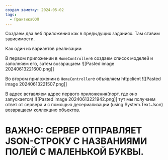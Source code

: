 ```yaml
---
создал заметку: 2024-05-02
tags:
  - ПрактикаООП
---
```

Создаем два веб приложения как в предыдущих заданиях.
Там ставим зависимости.

Как один из вариантов реализации:

В первом приложении в `HomeController`е создаем список моделей и заполняем его, затем возвращаем
![[Pasted image 20240613221600.png]]

Во втором приложении в `HomeController`е объявляем httpclient
![[Pasted image 20240613221507.png]]

В адрес вставляем адрес первого приложения(порт, где оно запускается)
![[Pasted image 20240613221942.png]]
тут мы получаем ответ от сервера и с помощью десериализации (using System.Text.Json) возвращаем коллекцию объектов.

# ВАЖНО: СЕРВЕР ОТПРАВЛЯЕТ JSON-СТРОКУ С НАЗВАНИЯМИ ПОЛЕЙ С МАЛЕНЬКОЙ БУКВЫ.